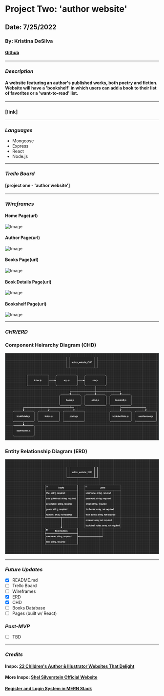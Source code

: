 # **Project Two: 'author website'**
## Date: 7/25/2022
### By: Kristina DeSilva


#### [Github](https://github.com/kavdesilva)

***

### *Description*
#### A website featuring an author's published works, both poetry and fiction. Website will have a 'bookshelf' in which users can add a book to their list of favorites or a 'want-to-read' list.

***

### [link]

***

### *Languages*
* Mongoose
* Express
* React
* Node.js

***

### *Trello Board*
#### [project one - 'author website']

***

### *Wireframes*
#### Home Page(url)
![Image]()
#### Author Page(url)
![Image]()
#### Books Page(url)
![Image]()
#### Book Details Page(url)
![Image]()
#### Bookshelf Page(url)
![Image]()

***

### *CHR/ERD*

### Component Heirarchy Diagram (CHD)
![Image](images/author_website_CHD.png)

### Entity Relationship Diagram (ERD)
![Image](images/author_website_EHR.png)

***

### *Future Updates*
- [x] README.md
- [ ] Trello Board
- [ ] Wireframes
- [X] ERD
- [X] CHD
- [ ] Books Database
- [ ] Pages (built w/ React)

### *Post-MVP*
- [ ] TBD

***

### *Credits*
#### Inspo: [22 Children's Author & Illustrator Websites That Delight](https://rocketexpansion.com/childrens-author-websites/)
#### More Inspo: [Shel Silverstein Official Website](https://shelsilverstien.com/)
#### [Register and Login System in MERN Stack](https://dev.to/crackingdemon/register-and-login-system-in-mern-stack-1n98)
